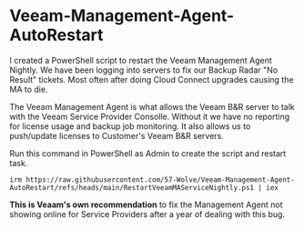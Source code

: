 # Veeam-Management-Agent-AutoRestart

I created a PowerShell script to restart the Veeam Management Agent Nightly.
We have been logging into servers to fix our Backup Radar "No Result" tickets. Most often after doing Cloud Connect upgrades causing the MA to die.

The Veeam Management Agent is what allows the Veeam B&R server to talk with the Veeam Service Provider Consolle. Without it we have no reporting for license usage and backup job monitoring. It also allows us to push/update licenses to Customer's Veeam B&R servers.

Run this command in PowerShell as Admin to create the script and restart task.

`irm https://raw.githubusercontent.com/57-Wolve/Veeam-Management-Agent-AutoRestart/refs/heads/main/RestartVeeamMAServiceNightly.ps1 | iex`


__This is Veaam's own recommendation__ to fix the Management Agent not showing online for Service Providers after a year of dealing with this bug.
